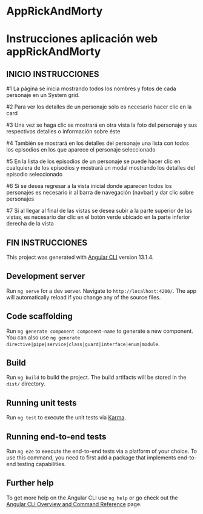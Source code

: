 # AppRickAndMorty

# Instrucciones aplicación web appRickAndMorty

## INICIO INSTRUCCIONES
#1
La página se inicia mostrando todos los nombres y fotos de cada personaje en un System grid.

#2
Para ver los detalles de un personaje sólo es necesario hacer clic en la card

#3
Una vez se haga clic se mostrará en otra vista la foto del personaje y sus respectivos detalles o información sobre éste

#4
También se mostrará en los detalles del personaje una lista con todos los episodios en los que aparece el personaje seleccionado

#5
En la lista de los episodios de un personaje se puede hacer clic en cualquiera de los episodios y mostrará un modal mostrando los detalles 
del episodio seleccionado

#6
Si se desea regresar a la vista inicial donde aparecen todos los personajes es necesario ir al barra de navegación (navbar) y dar clic sobre
personajes

#7
Si al llegar al final de las vistas se desea subir a la parte superior de las vistas, es necesario dar clic en el botón verde 
ubicado en la parte inferior derecha de la vista
## FIN INSTRUCCIONES

This project was generated with [Angular CLI](https://github.com/angular/angular-cli) version 13.1.4.

## Development server

Run `ng serve` for a dev server. Navigate to `http://localhost:4200/`. The app will automatically reload if you change any of the source files.

## Code scaffolding

Run `ng generate component component-name` to generate a new component. You can also use `ng generate directive|pipe|service|class|guard|interface|enum|module`.

## Build

Run `ng build` to build the project. The build artifacts will be stored in the `dist/` directory.

## Running unit tests

Run `ng test` to execute the unit tests via [Karma](https://karma-runner.github.io).

## Running end-to-end tests

Run `ng e2e` to execute the end-to-end tests via a platform of your choice. To use this command, you need to first add a package that implements end-to-end testing capabilities.

## Further help

To get more help on the Angular CLI use `ng help` or go check out the [Angular CLI Overview and Command Reference](https://angular.io/cli) page.
